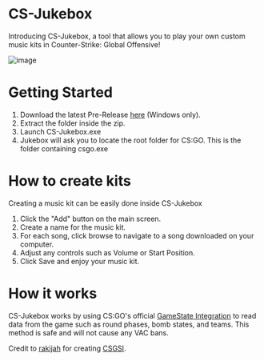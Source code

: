 # CS-Jukebox
Introducing CS-Jukebox, a tool that allows you to play your own custom music kits in Counter-Strike: Global Offensive!

![image](https://user-images.githubusercontent.com/26579319/126086799-31e2da1a-1521-45fe-8b55-1325e49fafd8.png)

# Getting Started
1. Download the latest Pre-Release [here](https://github.com/KingHabib/CS-Jukebox/releases/download/v0.1-alpha/CS-Jukebox.v0.1.zip) (Windows only).
2. Extract the folder inside the zip.
3. Launch CS-Jukebox.exe
4. Jukebox will ask you to locate the root folder for CS:GO. This is the folder containing csgo.exe

# How to create kits
Creating a music kit can be easily done inside CS-Jukebox
1. Click the "Add" button on the main screen.
2. Create a name for the music kit.
3. For each song, click browse to navigate to a song downloaded on your computer.
4. Adjust any controls such as Volume or Start Position.
5. Click Save and enjoy your music kit.

# How it works
CS-Jukebox works by using CS:GO's official <a href="https://developer.valvesoftware.com/wiki/Counter-Strike:_Global_Offensive_Game_State_Integration">GameState Integration</a>
to read data from the game such as round phases, bomb states, and teams. This method is safe and will not cause any VAC bans.

Credit to [rakijah](https://github.com/rakijah) for creating [CSGSI](https://github.com/rakijah/CSGSI).
